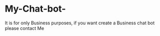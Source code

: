 # My-Chat-bot-
It is for only Business purposes, if you want create a  Business chat bot please contact Me 
